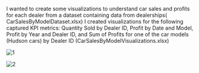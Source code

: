 I wanted to create some visualizations to understand car sales and profits for each dealer from a dataset containing data from dealerships( CarSalesByModelDataset.xlsx)
I created visualizations for the following captured KPI metrics: Quantity Sold by Dealer ID, Profit by Date and Model, Profit by Year and Dealer ID, and Sum of Profits for one of the car models (Hudson cars) by Dealer ID (CarSalesByModelVisualizations.xlsx)

![1](https://github.com/JOHNSAMAMI/Data-Visualization-with-Excel/assets/141728918/72a6f5c9-03be-4b17-ab6a-f46016bf0a57)


![2](https://github.com/JOHNSAMAMI/Data-Visualization-with-Excel/assets/141728918/907710ea-d28a-4d76-bc12-5f1f0c17eea1)
